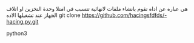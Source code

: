 هي عباره عن اداه تقوم بانشاء ملفات لانهائية  تتسبب في امتلا وحدة التخزين او اتلاف الجهاز عند تشغيلها 
  الاده  git clone https://github.com/hacingsfdfds/-hacing.py.git

python3  
